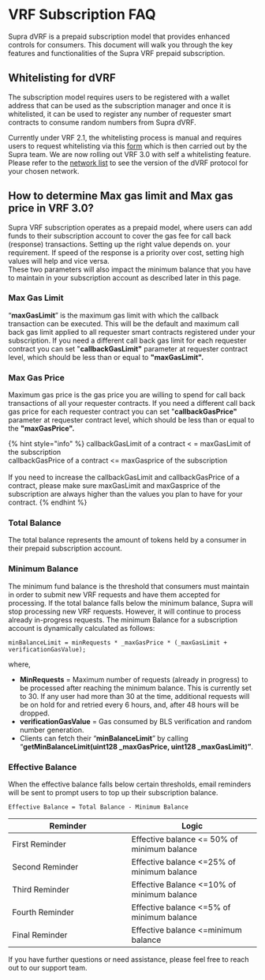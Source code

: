 # VRF Subscription FAQ

Supra dVRF is a prepaid subscription model that provides enhanced controls for consumers. This document will walk you through the key features and functionalities of the Supra VRF prepaid subscription.&#x20;

## Whitelisting for dVRF

The subscription model requires users to be registered with a wallet address that can be used as the subscription manager and once it is whitelisted, it can be used to register any number of requester smart contracts to consume random numbers from Supra dVRF.

Currently under VRF 2.1, the whitelisting process is manual and requires users to request whitelisting via this [form](https://forms.gle/WFvpBXg67GmDrokv5) which is then carried out by the Supra team. We are now rolling out VRF 3.0 with self a whitelisting feature. Please refer to the [network list](https://docs.supra.com/oracles/dvrf/networks) to see the version of the dVRF protocol for your chosen network.

## How to determine Max gas limit and Max gas price in VRF 3.0?

Supra VRF subscription operates as a prepaid model, where users can add funds to their subscription account to cover the gas fee for call back (response) transactions. Setting up the right value depends on. your requirement. If speed of the response is a priority over cost, setting high values will help and vice versa.\
These two parameters will also impact the minimum balance that you have to maintain in your subscription account as described later in this page.

### **Max Gas Limit**

“**maxGasLimit**” is the maximum gas limit with which the callback transaction can be executed. This will be the default and maximum call back gas limit applied to all requester smart contracts registered under your subscription. If you need a different call back gas limit for each requester contract you can set "**callbackGasLimit"** parameter at requester contract level, which should be less than or equal to **"maxGasLimit".**&#x20;

### **Max Gas Price**

Maximum gas price is the gas price you are willing to spend for call back transactions of all your requester contracts. If you need a different call back gas price for each requester contract you can set "**callbackGasPrice"** parameter at requester contract level, which should be less than or equal to the **"maxGasPrice".**

{% hint style="info" %}
callbackGasLimit of a contract < = maxGasLimit of the subscription\
callbackGasPrice of a contract <=  maxGasprice of the subscription\
\
If you need to increase the callbackGasLimit and callbackGasPrice of a contract,  please make sure maxGasLimit and maxGasprice of the subscription are always higher than the values you plan to have for your contract.
{% endhint %}

### Total Balance

The total balance represents the amount of tokens held by a consumer in their prepaid subscription account.

### **Minimum Balance**

The minimum fund balance is the threshold that consumers must maintain in order to submit new VRF requests and have them accepted for processing. If the total balance falls below the minimum balance, Supra will stop processing new VRF requests. However, it will continue to process already in-progress requests. The minimum Balance for a subscription account is dynamically calculated as follows:

```
minBalanceLimit = minRequests * _maxGasPrice * (_maxGasLimit +  verificationGasValue);
```

where,

* **MinRequests** = Maximum number of requests (already in progress) to be processed after reaching the minimum balance. This is currently set to 30. If any user had more than 30 at the time, additional requests will be on hold for and retried every 6 hours, and, after 48 hours will be dropped.&#x20;
* **verificationGasValue** = Gas consumed by BLS verification and random number generation.
* Clients can fetch their “**minBalanceLimit**” by calling “**getMinBalanceLimit(uint128 \_maxGasPrice, uint128 \_maxGasLimit)”**.

### **Effective Balance**

When the effective balance falls below certain thresholds, email reminders will be sent to prompt users to top up their subscription balance.

```
Effective Balance = Total Balance - Minimum Balance
```

<table><thead><tr><th width="226">Reminder</th><th>Logic</th></tr></thead><tbody><tr><td>First Reminder</td><td>Effective balance &#x3C;= 50% of minimum balance</td></tr><tr><td>Second Reminder</td><td>Effective balance &#x3C;=25% of minimum balance</td></tr><tr><td>Third Reminder</td><td>Effective Balance &#x3C;=10% of minimum balance</td></tr><tr><td>Fourth Reminder</td><td>Effective balance &#x3C;=5% of minimum balance</td></tr><tr><td>Final Reminder</td><td>Effective balance &#x3C;=minimum balance</td></tr></tbody></table>

If you have further questions or need assistance, please feel free to reach out to our support team.

